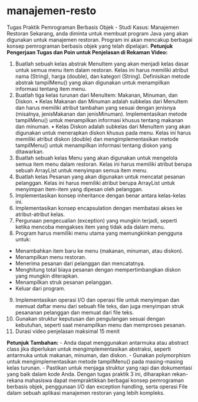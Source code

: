 # manajemen-resto
Tugas Praktik Pemrograman Berbasis Objek - Studi Kasus: Manajemen Restoran
Sekarang, anda diminta untuk membuat program Java yang akan digunakan untuk manajemen restoran. Program ini akan mencakup berbagai konsep pemrograman berbasis objek yang telah dipelajari.
<b>Petunjuk Pengerjaan Tugas dan Poin untuk Penjelasan di Rekaman Video:</b>
1.	Buatlah sebuah kelas abstrak MenuItem yang akan menjadi kelas dasar untuk semua menu item dalam restoran. Kelas ini harus memiliki atribut nama (String), harga (double), dan kategori (String). Definisikan metode abstrak tampilMenu() yang akan digunakan untuk menampilkan informasi tentang item menu.
2.	Buatlah tiga kelas turunan dari MenuItem: Makanan, Minuman, dan Diskon.
•	Kelas Makanan dan Minuman adalah subkelas dari MenuItem dan harus memiliki atribut tambahan yang sesuai dengan jenisnya (misalnya, jenisMakanan dan jenisMinuman). Implementasikan metode tampilMenu() untuk menampilkan informasi khusus tentang makanan dan minuman.
•	Kelas Diskon adalah subkelas dari MenuItem yang akan digunakan untuk menerapkan diskon khusus pada menu. Kelas ini harus memiliki atribut diskon (double) dan mengimplementasikan metode tampilMenu() untuk menampilkan informasi tentang diskon yang ditawarkan.
3.	Buatlah sebuah kelas Menu yang akan digunakan untuk mengelola semua item menu dalam restoran. Kelas ini harus memiliki atribut berupa sebuah ArrayList untuk menyimpan semua item menu.
4.	Buatlah kelas Pesanan yang akan digunakan untuk mencatat pesanan pelanggan. Kelas ini harus memiliki atribut berupa ArrayList untuk menyimpan item-item yang dipesan oleh pelanggan.
5.	Implementasikan konsep inheritance dengan benar antara kelas-kelas ini.
6.	Implementasikan konsep encapsulation dengan membatasi akses ke atribut-atribut kelas.
7.	Pergunaan pengecualian (exception) yang mungkin terjadi, seperti ketika mencoba mengakses item yang tidak ada dalam menu.
8.	Program harus memiliki menu utama yang memungkinkan pengguna untuk:
   - Menambahkan item baru ke menu (makanan, minuman, atau diskon).
   - Menampilkan menu restoran.
   - Menerima pesanan dari pelanggan dan mencatatnya.
   - Menghitung total biaya pesanan dengan mempertimbangkan diskon yang mungkin diterapkan.
   - Menampilkan struk pesanan pelanggan.
   - Keluar dari program.
9.  Implementasikan operasi I/O dan operasi file untuk menyimpan dan memuat daftar menu dari sebuah file teks, dan juga menyimpan struk pesananan pelanggan dan memuat dari file teks.
10. Gunakan struktur keputusan dan pengulangan sesuai dengan kebutuhan, seperti saat menampilkan menu dan memproses pesanan.
11.	Durasi video penjelasan maksimal 15 menit
<p>
<b>Petunjuk Tambahan:</b>
- Anda dapat menggunakan antarmuka atau abstract class jika diperlukan untuk mengimplementasikan abstraksi, seperti antarmuka untuk makanan, minuman, dan diskon.
- Gunakan polymorphism untuk mengimplementasikan metode tampilMenu() pada masing-masing kelas turunan.
- Pastikan untuk menjaga struktur yang rapi dan dokumentasi yang baik dalam kode Anda.
Dengan tugas praktik 3 ini, diharapkan rekan-rekana mahasiswa dapat mempraktikkan berbagai konsep pemrograman berbasis objek, penggunaan I/O dan exception handling, serta operasi File dalam sebuah aplikasi manajemen restoran yang lebih kompleks.
</p>
